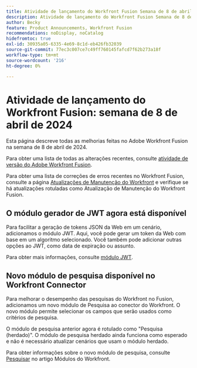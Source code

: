 ```yaml
---
title: Atividade de lançamento do Workfront Fusion Semana de 8 de abril de 2024
description: Atividade de lançamento do Workfront Fusion Semana de 8 de abril de 2024
author: Becky
feature: Product Announcements, Workfront Fusion
recommendations: noDisplay, noCatalog
hidefromtoc: true
exl-id: 30935a05-6335-4e69-8c1d-eb426fb32039
source-git-commit: 77ec3c007ce7c49ff760145fafcd7f62b273a18f
workflow-type: tm+mt
source-wordcount: '216'
ht-degree: 0%

---
```


# Atividade de lançamento do Workfront Fusion: semana de 8 de abril de 2024

Esta página descreve todas as melhorias feitas no Adobe Workfront Fusion na semana de 8 de abril de 2024.

Para obter uma lista de todas as alterações recentes, consulte [atividade de versão do Adobe Workfront Fusion](/help/workfront-fusion/fusion-product-releases/fusion-release-activity.md).

Para obter uma lista de correções de erros recentes no Workfront Fusion, consulte a página [Atualizações de Manutenção do Workfront](https://experienceleague.adobe.com/docs/workfront-known-issues/releases/current-updates.html) e verifique se há atualizações rotuladas como Atualização de Manutenção do Workfront Fusion.

## O módulo gerador de JWT agora está disponível

Para facilitar a geração de tokens JSON da Web em um cenário, adicionamos o módulo JWT. Aqui, você pode gerar um token da Web com base em um algoritmo selecionado. Você também pode adicionar outras opções ao JWT, como data de expiração ou assunto.

Para obter mais informações, consulte [módulo JWT](/help/workfront-fusion/references/apps-and-modules/tools-and-transformers/jwt-modules.md).

## Novo módulo de pesquisa disponível no Workfront Connector

Para melhorar o desempenho das pesquisas do Workfront no Fusion, adicionamos um novo módulo de Pesquisa ao conector do Workfront. O novo módulo permite selecionar os campos que serão usados como critérios de pesquisa.

O módulo de pesquisa anterior agora é rotulado como &quot;Pesquisa (herdado)&quot;. O módulo de pesquisa herdado ainda funciona como esperado e não é necessário atualizar cenários que usam o módulo herdado.

Para obter informações sobre o novo módulo de pesquisa, consulte [Pesquisar](/help/workfront-fusion/references/apps-and-modules/adobe-connectors/workfront-modules.md#searches) no artigo Módulos do Workfront.
